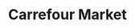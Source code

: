 ---
title: "Carrefour Market"
url: /ciudad-autonoma-de-buenos-aires/carrefour-market-2/
shop: supermercado
---